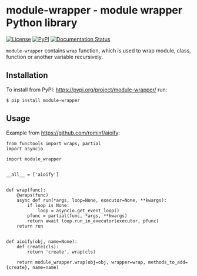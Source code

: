 # module-wrapper - module wrapper Python library
[![License](https://img.shields.io/pypi/l/module-wrapper.svg)](https://www.apache.org/licenses/LICENSE-2.0)
[![PyPI](https://img.shields.io/pypi/v/module-wrapper.svg)](https://pypi.org/project/module-wrapper/)
[![Documentation Status](https://img.shields.io/readthedocs/module-wrapper.svg)](http://module-wrapper.readthedocs.io/en/latest/)
 
`module-wrapper` contains `wrap` function, which is used to wrap module, class, function or another variable 
recursively.

## Installation
To install from PyPI: https://pypi.org/project/module-wrapper/ run:
```shell
$ pip install module-wrapper
```

## Usage
Example from https://github.com/rominf/aioify:
```pyhton
from functools import wraps, partial
import asyncio

import module_wrapper


__all__ = ['aioify']


def wrap(func):
    @wraps(func)
    async def run(*args, loop=None, executor=None, **kwargs):
        if loop is None:
            loop = asyncio.get_event_loop()
        pfunc = partial(func, *args, **kwargs)
        return await loop.run_in_executor(executor, pfunc)
    return run


def aioify(obj, name=None):
    def create(cls):
        return 'create', wrap(cls)

    return module_wrapper.wrap(obj=obj, wrapper=wrap, methods_to_add={create}, name=name)
```
